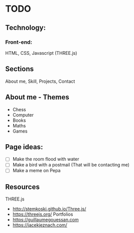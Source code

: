 # TODO

## Technology:
### Front-end:
HTML, CSS, Javascript (THREE.js)

## Sections
About me, Skill, Projects, Contact

## About me - Themes
- Chess
- Computer
- Books
- Maths
- Games

## Page ideas:
- [ ] Make the room flood with water
- [ ] Make a bird with a postmail (That will be contacting me)
- [ ] Make a meme on Pepa

## Resources
THREE.js
- http://stemkoski.github.io/Three.js/
- https://threejs.org/
Portfolios
- https://guillaumegouessan.com
- https://jacekjeznach.com/
